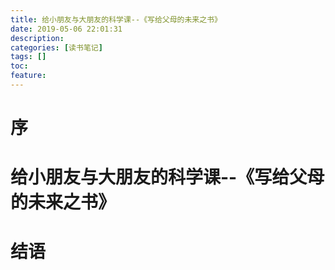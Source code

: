 ```yaml
---
title: 给小朋友与大朋友的科学课--《写给父母的未来之书》
date: 2019-05-06 22:01:31
description: 
categories: [读书笔记]
tags: [] 
toc: 
feature: 
---
```

# 序
<!-- more -->

# 给小朋友与大朋友的科学课--《写给父母的未来之书》

# 结语